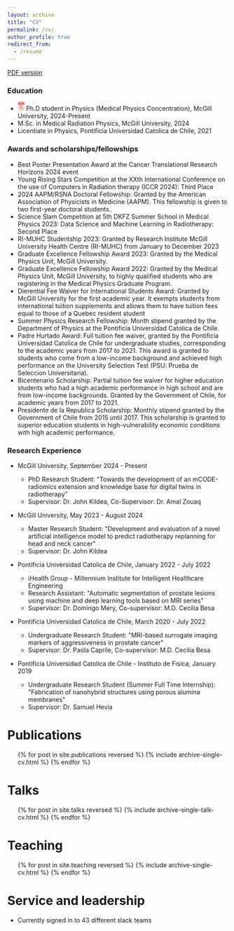 ```yaml
---
layout: archive
title: "CV"
permalink: /cv/
author_profile: true
redirect_from:
  - /resume
---
```


[PDF version](http://odetteriosi.github.io/files/CV_Odette_Rios_Ibacache_Updated.pdf)

  
### Education

* <img src='/images/mcgill.png' width="15" height="20"> Ph.D student in Physics (Medical Physics Concentration), McGill University, 2024-Present 
* M.Sc. in Medical Radiation Physics, McGill University, 2024
* Licentiate in Physics, Pontificia Universidad Catolica de Chile, 2021

### Awards and scholarships/fellowships

* Best Poster Presentation Award at the Cancer Translational Research Horizons 2024 event
* Young Rising Stars Competition at the XXth International Conference on the use of Computers in Radiation therapy (ICCR 2024): Third Place
* 2024 AAPM/RSNA Doctoral Fellowship: Granted by the American Association of Physicists in Medicine (AAPM). This fellowship is given to two first-year doctoral students.
* Science Slam Competition at 5th DKFZ Summer School in Medical Physics 2023: Data Science and Machine Learning in Radiotherapy: Second Place
* RI-MUHC Studentship 2023: Granted by Research Institute McGill University Health Centre (RI-MUHC) from January to December 2023
* Graduate Excellence Fellowship Award 2023: Granted by the Medical Physics Unit, McGill University.
* Graduate Excellence Fellowship Award 2022: Granted by the Medical Physics Unit, McGill University, to highly qualified students who are registering in the Medical Physics Graduate Program.
* Dierential Fee Waiver for International Students Award: Granted by McGill University for the first academic year. It exempts students from international tuition supplements and allows them to have tuition fees equal to those of a Quebec resident student
* Summer Physics Research Fellowship: Month stipend granted by the Department of Physics at the Pontificia Universidad Catolica de Chile.
* Padre Hurtado Award: Full tuition fee waiver, granted by the Pontificia Universidad Catolica de Chile for undergraduate studies, corresponding to the academic years from 2017 to 2021. This award is granted to students who come from a low-income background and achieved high performance on the University Selection Test (PSU: Prueba de Seleccion Universitaria).
* Bicentenario Scholarship: Partial tuition fee waiver for higher education students who had a high academic performance in high school and are from low-income backgrounds. Granted by the Government of Chile, for academic years from 2017 to 2021.
* Presidente de la Republica Scholarship: Monthly stipend granted by the Government of Chile from 2015 until 2017. This scholarship is granted to superior education students in high-vulnerability economic conditions with high academic performance.
  
### Research Experience
* McGill University, September 2024 - Present
    * PhD Research Student: "Towards the development of an mCODE-radiomics extension and knowledge base for digital twins in radiotherapy"
    * Supervisor: Dr. John Kildea, Co-Supervisor: Dr. Amal Zouaq

* McGill University, May 2023 - August 2024
    * Master Research Student: "Development and evaluation of a novel artificial intelligence model to predict radiotherapy replanning for head and neck cancer"
    * Supervisor: Dr. John Kildea

* Pontificia Universidad Catolica de Chile, January 2022 - July 2022
    * iHealth Group - Millennium Institute for Intelligent Healthcare Engineering
    * Research Assistant: "Automatic segmentation of prostate lesions using machine and deep learning tools based on MRI series"
    * Supervisor: Dr. Domingo Mery, Co-supervisor: M.D. Cecilia Besa
      
* Pontificia Universidad Catolica de Chile, March 2020 - July 2022
    * Undergraduate Research Student: "MRI-based surrogate imaging markers of aggressiveness in prostate cancer"
    * Supervisor: Dr. Paola Caprile, Co-supervisor: M.D. Cecilia Besa

* Pontificia Universidad Catolica de Chile - Instituto de Fisica, January 2019
    * Undergraduate Research Student (Summer Full Time Internship): "Fabrication of nanohybrid structures using porous alumina membranes"
    * Supervisor: Dr. Samuel Hevia

Publications
======
  <ul>{% for post in site.publications reversed %}
    {% include archive-single-cv.html %}
  {% endfor %}</ul>
  
Talks
======
  <ul>{% for post in site.talks reversed %}
    {% include archive-single-talk-cv.html  %}
  {% endfor %}</ul>
  
Teaching
======
  <ul>{% for post in site.teaching reversed %}
    {% include archive-single-cv.html %}
  {% endfor %}</ul>
  
Service and leadership
======
* Currently signed in to 43 different slack teams
